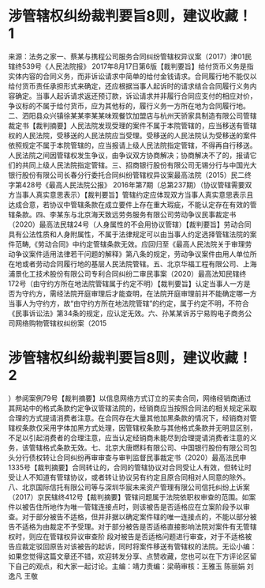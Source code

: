 # 涉管辖权纠纷裁判要旨8则，建议收藏！1

来源：法务之家一、蔡某与携程公司服务合同纠纷管辖权异议案（2017）津01民辖终539号《人民法院报》 2017年8月17日第6版【裁判要旨】给付货币义务是指实体内容的合同义务，而非诉讼请求中简单的给付金钱请求。合同履行地不能仅以给付货币责任承担形式来确定，还应根据当事人起诉时的请求结合合同履行义务内容确定。当事人起诉请求返还预订款，诉讼请求并非履行合同应支付的相应对价，争议标的不属于给付货币，应为其他标的，履行义务一方所在地为合同履行地。二、泗阳县众兴镇徐某某李某某味观餐饮加盟店与杭州天骄家具制造有限公司管辖裁定书【裁判摘要】人民法院发现受理的案件不属于本院管辖的，应当移送有管辖权的人民法院，受移送的人民法院应当受理。受移送的人民法院认为受移送的案件依照规定不属于本院管辖的，应当报请上级人民法院指定管辖，不得再自行移送。人民法院之间因管辖权发生争议，由争议双方协商解决；协商解决不了的，报请它们的共同上级人民法院指定管辖。三、招商银行股份有限公司无锡分行与中国光大银行股份有限公司长春分行委托合同纠纷管辖权异议案最高法院（2015）民二终字第428号《最高人民法院公报》 2016年第7期（总第237期）（协议管辖需要双方当事人真实意思表示）【裁判要旨】管辖约定应体现双方当事人真实意思表示且达成合意，若协议中管辖条款在成立要件上存在重大瑕疵，不能认定存在有效的管辖条款。四、李某东与北京海天致远劳务服务有限公司劳动争议民事裁定书（2020）最高法民辖24号（人身属性的不会用协议管辖）【裁判要旨】劳动合同具有公法性质和人身附属性，不属于法律规定可以由当事人约定选择管辖法院的案件范畴,《劳动合同》中约定管辖条款无效。应回归至《最高人民法院关于审理劳动争议案件适用法律若干问题的解释》第八条的规定，劳动争议案件由用人单位所在地或者劳动合同履行地的基层人民法院管辖。五、北京华福工程有限公司、上海浦景化工技术股份有限公司专利合同纠纷二审民事案（2020）最高法知民辖终172号（由守约方所在地法院管辖属于约定不明）【裁判要旨】认定当事人一方是否为守约方，需经法院开庭审理后才能查明，在法院开庭审理前并不能确定哪一方当事人为守约方，故“由守约方所在地法院管辖”的约定，属于约定不明，不符合《民事诉讼法》第34条的规定，应认定无效。六、孙某某诉苏宁易购电子商务公司网络购物管辖权纠纷案（2015

# 涉管辖权纠纷裁判要旨8则，建议收藏！2

）参阅案例79号【裁判摘要】以信息网络方式订立的买卖合同，网络经销商通过其网站中的格式条款约定争议管辖法院的，经销商应当按照合同法的相关规定采取合理的方式提请消费者注意。在合同存在大量其他加黑条款的情况下，经销商对管辖权条款仅采用字体加黑方式处理，因管辖权条款与其他格式条款并无明显区别，不足以引起消费者的合理注意，应当认定经销商未能尽到合理提请消费者注意的义务，该管辖格式条款无效。七、北京大唐燃料有限公司、中国银行股份有限公司包头分行债权转让合同纠纷再审审查与审判监督民事裁定书（2020）最高法民申1335号【裁判摘要】合同转让的，合同的管辖协议对合同受让人有效，但转让时受让人不知道有管辖协议，或者转让协议另有约定且原合同相对人同意的除外。八、北京国际信托有限公司等与深圳华宸未来资产管理有限公司信托纠纷上诉案（2017）京民辖终412号【裁判摘要】管辖问题属于法院依职权审查的范围。如案件以被告住所地作为唯一管辖连接点时，则该被告是否适格应在立案阶段予以审查。对于部分被告不适格，但并非据以确定案件辖的唯一连接点的，不能以部分被告不适格为由裁定不予受理。对于部分被告是否适格直接影响法院对案件有无管辖权时，则应在管辖权异议审查阶 段对被告是否适格问题进行审查，对于不适格被告应裁定驳回原告对该被告的起诉，同时将案件移送有管辖权的法院。无讼小编：如果您觉得这篇文章还不错，欢迎转发分享、点赞收藏，您也可以在下方评论区留下自己的观点，和大家一起讨论。主编：靖力责编：梁萌审核：王雅玉 陈丽娟 刘逸凡 王敬


